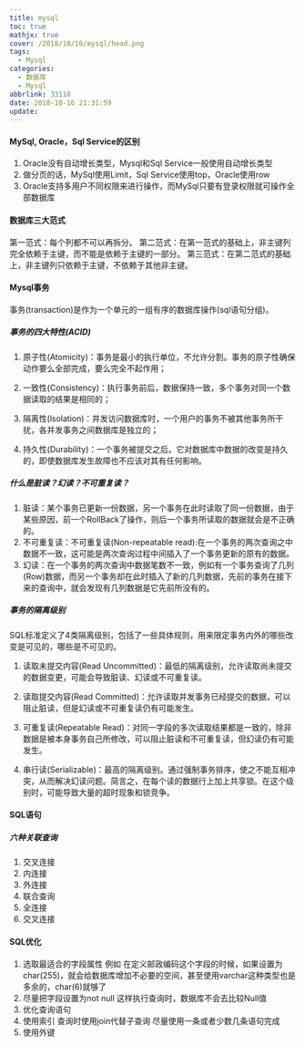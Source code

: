 ```yaml
---
title: mysql
toc: true
mathjx: true
cover: /2018/10/16/mysql/head.png
tags:
  - Mysql
categories:
  - 数据库
  - Mysql
abbrlink: 33118
date: 2018-10-16 21:31:59
update:
---
```

#### MySql, Oracle，Sql Service的区别
1. Oracle没有自动增长类型，Mysql和Sql Service一般使用自动增长类型
2. 做分页的话，MySql使用Limit，Sql Service使用top，Oracle使用row
3. Oracle支持多用户不同权限来进行操作，而MySql只要有登录权限就可操作全部数据库

#### 数据库三大范式
第一范式：每个列都不可以再拆分。
第二范式：在第一范式的基础上，非主键列完全依赖于主键，而不能是依赖于主键的一部分。
第三范式：在第二范式的基础上，非主键列只依赖于主键，不依赖于其他非主键。


#### Mysql事务
事务(transaction)是作为一个单元的一组有序的数据库操作(sql语句分组)。

##### 事务的四大特性(ACID)
1. 原子性(Atomicity)：事务是最小的执行单位，不允许分割。事务的原子性确保动作要么全部完成，要么完全不起作用；

2. 一致性(Consistency)：执行事务前后，数据保持一致，多个事务对同一个数据读取的结果是相同的；

3. 隔离性(lsolation)：并发访问数据库时，一个用户的事务不被其他事务所干扰，各并发事务之间数据库是独立的；

4. 持久性(Durability)：一个事务被提交之后。它对数据库中数据的改变是持久的，即使数据库发生故障也不应该对其有任何影响。

##### 什么是脏读？幻读？不可重复读？
1. 脏读：某个事务已更新一份数据，另一个事务在此时读取了同一份数据，由于某些原因，前一个RollBack了操作，则后一个事务所读取的数据就会是不正确的。
2. 不可重复读：不可重复读(Non-repeatable read):在一个事务的两次查询之中数据不一致，这可能是两次查询过程中间插入了一个事务更新的原有的数据。
3. 幻读：在一个事务的两次查询中数据笔数不一致，例如有一个事务查询了几列(Row)数据，而另一个事务却在此时插入了新的几列数据，先前的事务在接下来的查询中，就会发现有几列数据是它先前所没有的。


##### 事务的隔离级别
SQL标准定义了4类隔离级别，包括了一些具体规则，用来限定事务内外的哪些改变是可见的，哪些是不可见的。

1. 读取未提交内容(Read Uncommitted)：最低的隔离级别，允许读取尚未提交的数据变更，可能会导致脏读、幻读或不可重复读。

2. 读取提交内容(Read Committed)：允许读取并发事务已经提交的数据，可以阻止脏读，但是幻读或不可重复读仍有可能发生。

3. 可重复读(Repeatable Read)：对同一字段的多次读取结果都是一致的，除非数据是被本身事务自己所修改，可以阻止脏读和不可重复读，但幻读仍有可能发生。

4. 串行读(Serializable)：最高的隔离级别。通过强制事务排序，使之不能互相冲突，从而解决幻读问题。简言之，在每个读的数据行上加上共享锁。在这个级别时，可能导致大量的超时现象和锁竞争。

#### SQL语句
##### 六种关联查询
1. 交叉连接
2. 内连接
3. 外连接
4. 联合查询
5. 全连接
6. 交叉连接

#### SQL优化
1. 选取最适合的字段属性
例如 在定义邮政编码这个字段的时候，如果设置为char(255)，就会给数据库增加不必要的空间，甚至使用varchar这种类型也是多余的，char(6)就够了
2. 尽量把字段设置为not null
这样执行查询时，数据库不会去比较Null值
3. 优化查询语句
4. 使用索引
查询时使用join代替子查询
尽量使用一条或者少数几条语句完成
5. 使用外键
